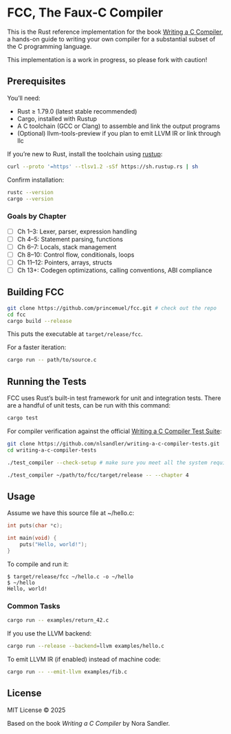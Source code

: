 # FCC, The Faux-C Compiler

This is the Rust reference implementation for the book [Writing a C Compiler][writing-c-compiler], a hands-on guide to writing your own compiler for a substantial subset of the C programming language.

This implementation is a work in progress, so please fork with caution!

[writing-c-compiler]: https://nostarch.com/writing-c-compiler

## Prerequisites

You’ll need:

- Rust ≥ 1.79.0 (latest stable recommended)
- Cargo, installed with Rustup
- A C toolchain (GCC or Clang) to assemble and link the output programs
- (Optional) llvm-tools-preview if you plan to emit LLVM IR or link through llc

If you’re new to Rust, install the toolchain using [rustup](https://rustup.rs):

```sh
curl --proto '=https' --tlsv1.2 -sSf https://sh.rustup.rs | sh
```

Confirm installation:

```sh
rustc --version
cargo --version
```

### Goals by Chapter

- [ ] Ch 1–3: Lexer, parser, expression handling
- [ ] Ch 4–5: Statement parsing, functions
- [ ] Ch 6–7: Locals, stack management
- [ ] Ch 8–10: Control flow, conditionals, loops
- [ ] Ch 11–12: Pointers, arrays, structs
- [ ] Ch 13+: Codegen optimizations, calling conventions, ABI compliance

## Building FCC

```sh
git clone https://github.com/princemuel/fcc.git # check out the repo
cd fcc
cargo build --release
```

This puts the executable at `target/release/fcc`.

For a faster iteration:

```sh
cargo run -- path/to/source.c
```

## Running the Tests

FCC uses Rust’s built-in test framework for unit and integration tests. There are a handful of unit tests, can be run with this command:

```sh
cargo test
```

For compiler verification against the official [Writing a C Compiler Test Suite][test-suite]:

```sh
git clone https://github.com/nlsandler/writing-a-c-compiler-tests.git
cd writing-a-c-compiler-tests
```

```sh
./test_compiler --check-setup # make sure you meet all the system requirements
```

```sh
./test_compiler ~/path/to/fcc/target/release -- --chapter 4
```

[test-suite]: https://github.com/nlsandler/writing-a-c-compiler-tests

## Usage

Assume we have this source file at ~/hello.c:

```c
int puts(char *c);

int main(void) {
    puts("Hello, world!");
}
```

To compile and run it:

```console
$ target/release/fcc ~/hello.c -o ~/hello
$ ~/hello
Hello, world!
```

### Common Tasks

```sh
cargo run -- examples/return_42.c
```

If you use the LLVM backend:

```sh
cargo run --release --backend=llvm examples/hello.c
```

To emit LLVM IR (if enabled) instead of machine code:

```sh
cargo run -- --emit-llvm examples/fib.c
```

## License

MIT License © 2025

Based on the book _Writing a C Compiler_ by Nora Sandler.
